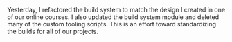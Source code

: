 Yesterday, I refactored the build system to match the design I created in one of our online courses. I also updated the build system module and deleted many of the custom tooling scripts. This is an effort toward standardizing the builds for all of our projects.
